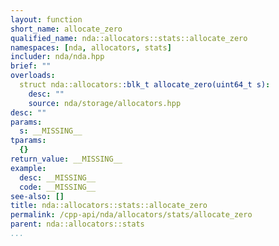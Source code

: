 ```yaml
---
layout: function
short_name: allocate_zero
qualified_name: nda::allocators::stats::allocate_zero
namespaces: [nda, allocators, stats]
includer: nda/nda.hpp
brief: ""
overloads:
  struct nda::allocators::blk_t allocate_zero(uint64_t s):
    desc: ""
    source: nda/storage/allocators.hpp
desc: ""
params:
  s: __MISSING__
tparams:
  {}
return_value: __MISSING__
example:
  desc: __MISSING__
  code: __MISSING__
see-also: []
title: nda::allocators::stats::allocate_zero
permalink: /cpp-api/nda/allocators/stats/allocate_zero
parent: nda::allocators::stats
...
```


